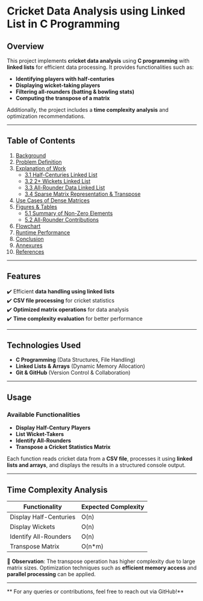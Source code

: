 # **Cricket Data Analysis using Linked List in C Programming**  

## **Overview**  
This project implements **cricket data analysis** using **C programming** with **linked lists** for efficient data processing. It provides functionalities such as:  
- **Identifying players with half-centuries**  
- **Displaying wicket-taking players**  
- **Filtering all-rounders (batting & bowling stats)**  
- **Computing the transpose of a matrix**  

Additionally, the project includes a **time complexity analysis** and optimization recommendations.

---


## **Table of Contents**  

1. [Background](#background)  
2. [Problem Definition](#problem-definition)  
3. [Explanation of Work](#explanation-of-work)  
   - [3.1 Half-Centuries Linked List](#31-half-centuries-linked-list)  
   - [3.2 2+ Wickets Linked List](#32-2-wickets-linked-list)  
   - [3.3 All-Rounder Data Linked List](#33-all-rounder-data-linked-list)  
   - [3.4 Sparse Matrix Representation & Transpose](#34-sparse-matrix-representation--transpose)  
4. [Use Cases of Dense Matrices](#use-cases-of-dense-matrices)  
5. [Figures & Tables](#figures--tables)  
   - [5.1 Summary of Non-Zero Elements](#51-summary-of-non-zero-elements)  
   - [5.2 All-Rounder Contributions](#52-all-rounder-contributions)  
6. [Flowchart](#flowchart)  
7. [Runtime Performance](#runtime-performance)  
8. [Conclusion](#conclusion)  
9. [Annexures](#annexures)  
10. [References](#references)  
 
  
---

## **Features**  
✔️ Efficient **data handling using linked lists**  
✔️ **CSV file processing** for cricket statistics  
✔️ **Optimized matrix operations** for data analysis  
✔️ **Time complexity evaluation** for better performance  

---

## **Technologies Used**  
- **C Programming** (Data Structures, File Handling)  
- **Linked Lists & Arrays** (Dynamic Memory Allocation)  
- **Git & GitHub** (Version Control & Collaboration)  

---


## **Usage**  
### **Available Functionalities**  
- **Display Half-Century Players**   
- **List Wicket-Takers**   
- **Identify All-Rounders**   
- **Transpose a Cricket Statistics Matrix** 

Each function reads cricket data from a **CSV file**, processes it using **linked lists and arrays**, and displays the results in a structured console output.

---

## **Time Complexity Analysis**  
| Functionality | Expected Complexity |
|--------------|------------------|
| Display Half-Centuries | O(n) |
| Display Wickets | O(n) |
| Identify All-Rounders | O(n) |
| Transpose Matrix | O(n*m) |

🔹 **Observation**: The transpose operation has higher complexity due to large matrix sizes. Optimization techniques such as **efficient memory access** and **parallel processing** can be applied.

---


** For any queries or contributions, feel free to reach out via GitHub!**  

